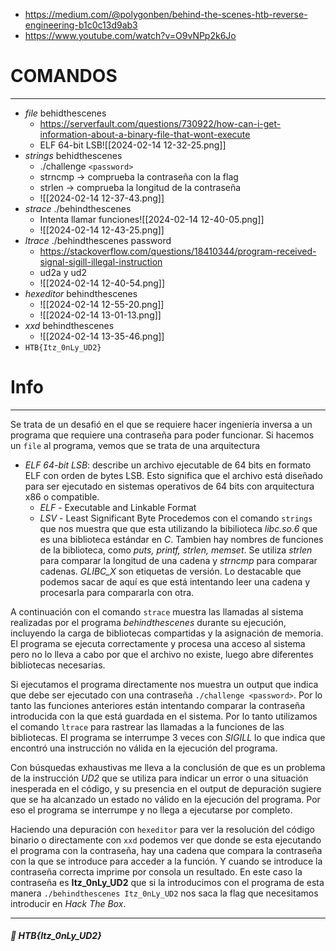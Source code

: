 - https://medium.com/@polygonben/behind-the-scenes-htb-reverse-engineering-b1c0c13d9ab3
- https://www.youtube.com/watch?v=O9vNPp2k6Jo

# COMANDOS
---------------
- *file* behidthescenes
	- https://serverfault.com/questions/730922/how-can-i-get-information-about-a-binary-file-that-wont-execute
	- ELF 64-bit LSB![[2024-02-14  12-32-25.png]]
- *strings* behidthescenes
	- ./challenge `<password>`
	- strncmp -> comprueba la contraseña con la flag
	- strlen -> comprueba la longitud de la contraseña
	- ![[2024-02-14  12-37-43.png]]
- *strace* ./behindthescenes
	- Intenta llamar funciones![[2024-02-14  12-40-05.png]]
	- ![[2024-02-14  12-43-25.png]]
- *ltrace* ./behindthescenes password
	- https://stackoverflow.com/questions/18410344/program-received-signal-sigill-illegal-instruction
	- ud2a y ud2  
	- ![[2024-02-14  12-40-54.png]]
- *hexeditor* behindthescenes
	- ![[2024-02-14  12-55-20.png]]
	- ![[2024-02-14  13-01-13.png]]
- *xxd* behindthescenes
	- ![[2024-02-14  13-35-46.png]]
- `HTB{Itz_0nLy_UD2}`
# Info
-----------
Se trata de un desafió en el que se requiere hacer ingeniería inversa a un programa que requiere una contraseña para poder funcionar. Si hacemos un `file` al programa, vemos que se trata de una arquitectura 
- *ELF 64-bit LSB*: describe un archivo ejecutable de 64 bits en formato ELF con orden de bytes LSB. Esto significa que el archivo está diseñado para ser ejecutado en sistemas operativos de 64 bits con arquitectura x86 o compatible. 
	- *ELF* - Executable and Linkable Format 
	- *LSV* - Least Significant Byte
Procedemos con el comando `strings` que nos muestra que que esta utilizando la bibilioteca *libc.so.6* que es una biblioteca estándar en *C*. Tambien hay nombres de funciones de la biblioteca, como *puts, printf, strlen, memset*. Se utiliza *strlen* para comparar la longitud de una cadena y *strncmp* para comparar cadenas. *GLIBC_X* son etiquetas de versión. Lo destacable que podemos sacar de aquí es que está intentando leer una cadena y procesarla para compararla con otra. 

A continuación con el comando `strace` muestra las llamadas al sistema realizadas por el programa *behindthescenes* durante su ejecución, incluyendo la carga de bibliotecas compartidas y la asignación de memoria. El programa se ejecuta correctamente y procesa una acceso al sistema pero no lo lleva a cabo por que el archivo no existe, luego abre diferentes bibliotecas necesarias.

Si ejecutamos el programa directamente nos muestra un output que indica que debe ser ejecutado con una contraseña `./challenge <password>`. Por lo tanto las funciones anteriores están intentando comparar la contraseña introducida con la que está guardada en el sistema. Por lo tanto utilizamos el comando `ltrace` para rastrear las llamadas a la funciones de las bibliotecas. El programa se interrumpe 3 veces con *SIGILL* lo que indica que encontró una instrucción no válida en la ejecución del programa.
 
Con búsquedas exhaustivas me lleva a la conclusión de que es un problema de la instrucción *UD2* que se utiliza para indicar un error o una situación inesperada en el código, y su presencia en el output de depuración sugiere que se ha alcanzado un estado no válido en la ejecución del programa. Por eso el programa se interrumpe y no llega a ejecutarse por completo.

Haciendo una depuración con `hexeditor` para ver la resolución del código binario o directamente con `xxd` podemos ver que donde se esta ejecutando el programa con la contraseña, hay una cadena que compara la contraseña con la que se introduce para acceder a la función. Y cuando se introduce la contraseña correcta imprime por consola un resultado. En este caso la contraseña es **Itz_0nLy_UD2** que si la introducimos con el programa de esta manera `./behindthescenes Itz_0nLy_UD2` nos saca la flag que necesitamos introducir en *Hack The Box*.

---------
##### 🚩 HTB{Itz_0nLy_UD2}
